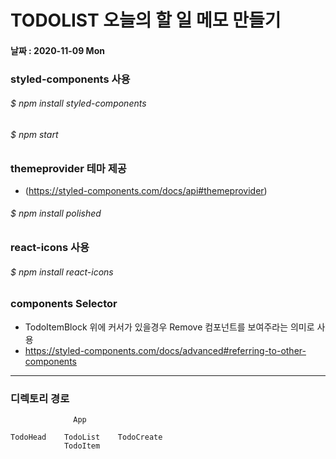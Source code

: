 # TODOLIST 오늘의 할 일 메모 만들기
#### 날짜 : 2020-11-09 Mon

### styled-components 사용 

###### $ npm install styled-components 
###### $ npm start

### themeprovider 테마 제공
- (https://styled-components.com/docs/api#themeprovider)
###### $ npm install polished

### react-icons 사용
###### $ npm install react-icons

### components Selector

- TodoItemBlock 위에 커서가 있을경우 Remove 컴포넌트를 보여주라는 의미로 사용
- https://styled-components.com/docs/advanced#referring-to-other-components


-----------------

### 디렉토리 경로


                  App

    TodoHead    TodoList    TodoCreate
                TodoItem
                
                
